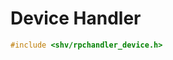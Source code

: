 # Device Handler

```c
#include <shv/rpchandler_device.h>
```

```{autodoxygenfile} shv/rpchandler_device.h
```
